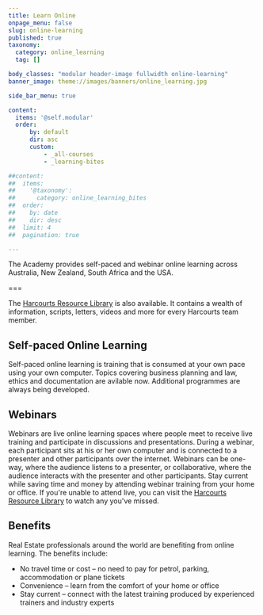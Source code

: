 ```yaml
---
title: Learn Online
onpage_menu: false
slug: online-learning
published: true
taxonomy:
  category: online_learning
  tag: []

body_classes: "modular header-image fullwidth online-learning"
banner_image: theme://images/banners/online_learning.jpg

side_bar_menu: true

content:
  items: '@self.modular'
  order:
      by: default
      dir: asc
      custom:
          - _all-courses
          - _learning-bites

##content:
##  items:
##    '@taxonomy':
##      category: online_learning_bites
##  order:
##    by: date
##    dir: desc
##  limit: 4
##  pagination: true

---
```


The Academy provides self-paced and webinar online learning across Australia, New Zealand, South Africa and the USA.

===

The [Harcourts Resource Library](/the-library) is also available. It contains a wealth of information, scripts, letters, videos and more for every Harcourts team member.

## Self-paced Online Learning
Self-paced online learning is training that is consumed at your own pace using your own computer. Topics covering business planning and law, ethics and documentation are avilable now. Additional programmes are always being developed.

## Webinars
Webinars are live online learning spaces where people meet to receive live training and participate in discussions and presentations.  During a webinar, each participant sits at his or her own computer and is connected to a presenter and other participants over the internet.  Webinars can be one-way, where the audience listens to a presenter, or collaborative, where the audience interacts with the presenter and other participants. Stay current while saving time and money by attending webinar training from your home or office. If you're unable to attend live, you can visit the [Harcourts Resource Library](/the-library) to watch any you've missed.

## Benefits
Real Estate professionals around the world are benefiting from online learning.  The benefits include:

- No travel time or cost – no need to pay for petrol, parking, accommodation or plane tickets
- Convenience –  learn from the comfort of your home or office
- Stay current – connect with the latest training produced by experienced trainers and industry experts
